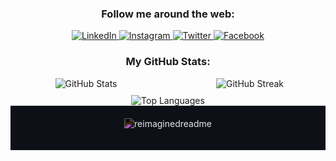 <div align="center">
  <h3>Follow me around the web:</h3>
  <p>
    <a href="https://www.linkedin.com/in/sohal-singh-90a59227b/" target="_blank">
      <img src="https://img.shields.io/badge/LinkedIn-%230077B5.svg?&style=for-the-badge&logo=linkedin&logoColor=white" alt="LinkedIn">
    </a>
    <a href="https://www.instagram.com/sohal.s.singh" target="_blank">
      <img src="https://img.shields.io/badge/Instagram-%23E4405F.svg?&style=for-the-badge&logo=instagram&logoColor=white" alt="Instagram">
    </a>
    <a href="https://twitter.com/_sohal_singh_" target="_blank">
      <img src="https://img.shields.io/badge/Twitter-%231DA1F2.svg?&style=for-the-badge&logo=twitter&logoColor=white" alt="Twitter">
    </a>
    <a href="https://facebook.com/profile.php?id=100069792408547" target="_blank">
      <img src="https://img.shields.io/badge/Facebook-%231DA1F2.svg?&style=for-the-badge&logo=facebook&logoColor=white" alt="Facebook">
    </a>
  </p>
  <h3>My GitHub Stats:</h3>
  <div style="display: flex; justify-content: space-around;">
    <div style="flex: 1; margin-right: 10px;">
      <img src="https://github-readme-stats.vercel.app/api?username=sohalsingh&theme=dark&show_icons=true&hide_border=true&count_private=true" alt="GitHub Stats">
    </div>
    <div style="flex: 1; margin-left: 10px;">
      <img src="https://github-readme-streak-stats.herokuapp.com/?user=sohalsingh&theme=dark&hide_border=true" alt="GitHub Streak">
    </div>
  </div>
  <div style="margin-top: 10px;">
    <img src="https://github-readme-stats.vercel.app/api/top-langs/?username=sohalsingh&theme=dark&layout=compact&hide_border=true" alt="Top Languages">
  </div>
</div>
<div style="background-color: #0d1117; padding: 20px; text-align: center;">
  <img src="https://myreadme.vercel.app/api/embed/sohalsingh?panels=userstatistics,toprepositories,toplanguages,commitgraph" alt="reimaginedreadme" style="max-width: 100%; filter: invert(1);">

  <p style="color: #c9d1d9; font-style: italic; margin-top: 10px;"></p>
</div>


